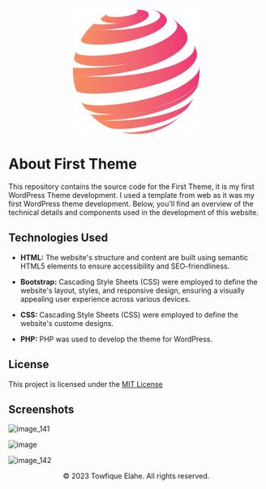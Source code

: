 <p align="center"><a href="" target="_blank"><img src="https://github.com/towfique-elahe/first-wordpress-theme/blob/main/assets/images/logo.png" width="250" alt="Logo"></a></p>

# About First Theme

This repository contains the source code for the First Theme, it is my first WordPress Theme development. I used a template from web as it was my first WordPress theme development. Below, you'll find an overview of the technical details and components used in the development of this website.

## Technologies Used

- **HTML:** The website's structure and content are built using semantic HTML5 elements to ensure accessibility and SEO-friendliness.

- **Bootstrap:** Cascading Style Sheets (CSS) were employed to define the website's layout, styles, and responsive design, ensuring a visually appealing user experience across various devices.
  
- **CSS:** Cascading Style Sheets (CSS) were employed to define the website's custome designs.
  
- **PHP:** PHP was used to develop the theme for WordPress.

## License

This project is licensed under the [MIT License](https://choosealicense.com/licenses/mit/)

## Screenshots

![image_141](https://github.com/towfique-elahe/first-wordpress-theme/assets/68939516/efd97afc-b2cd-4655-8d3d-68af93487d0f)

![image](https://github.com/towfique-elahe/first-wordpress-theme/assets/68939516/8d1d4ebf-2194-4048-b0b3-d5178d3f2919)

![image_142](https://github.com/towfique-elahe/first-wordpress-theme/assets/68939516/2e606ad2-ad21-4efb-a9ad-fe44d1c83d29)



<p align="center">
  © 2023 Towfique Elahe. All rights reserved.
</p>
